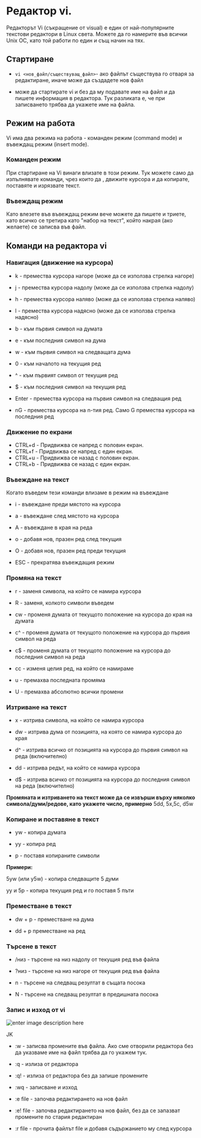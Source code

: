 # Редактор vi. 
Редакторът Vi (съкращение от visual) е един от най-популярните текстови редактори в Linux света. Можете да го намерите във всички Unix ОС, като той работи по един и същ начин на тях. 

## Стартиране

- `vi <нов_файл/съществуващ_файл>`- ако файлът съществува го отваря за редактиране, иначе може да създадете нов файл

- може да стартирате vi и без да му подавате име на файл и да пишете информация в редактора. Тук разликата е, че при записването трябва да укажете име на файла.

## Режим на работа
Vi има два режима на работа - команден режим (command mode) и въвеждащ режим (insert mode).

### Команден режим
При стартиране на Vi винаги влизате в този режим. Тук можете само да изпълнявате команди, чрез които да , движите курсора и да копирате, поставяте и изрязвате текст. 

### Въвеждащ режим 
Като влезете във въвеждащ режим вече можете да пишете и триете, като всичко се третира като "набор на текст", който накрая (ако желаете) се записва във файл.


## Команди на редактора vi

### Навигация (движение на курсора)
-   k - премества курсора нагоре (може да се използва стрелка нагоре)

-   j - премества курсора надолу (може да се използва стрелка надолу)

-   h - премества курсора наляво (може да се използва стрелка наляво)

-   l - премества курсора надясно (може да се използва стрелка надясно)
 
 - b - към първия символ на думата

- е - към последния символ на дума

- w - към първия символ на следващата дума

- 0 - към началото на текущия ред 

- ^ - към първият символ от текущия ред

- $ - към последния символ на текущия ред

- Enter - премества курсора на първия символ на следващия ред

- nG - премества курсора на n-тия ред. Само G премества курсора на последния ред

### Движение по екрани

 - CTRL+d - Придвижва се напред с половин екран.
 - CTRL+f - Придвижва се напред с един екран.
 - CTRL+u - Придвижва се назад с половин екран.
 - CTRL+b - Придвижва се назад с един екран.


### Въвеждане на текст

Когато въведем тези команди влизаме в режим на въвеждане

- i - въвеждане преди мястото на курсора

- a - въвеждане след мястото на курсора

- A - въвеждане в края на реда

- o - добавя нов, празен ред след текущия

- О - добавя нов, празен ред преди текущия

- ESC - прекратява въвеждащия режим

### Промяна на текст 
- r - заменя символа, на който се намира курсора

- R - заменя, колкото символи въведем

-  cw - променя думата от текущото положение на курсора до края на думата 

- c^ - променя думата от текущото положение на курсора до първия символ на реда

- c$ - променя думата от текущото положение на курсора до последния символ на реда

- cc - изменя целия ред, на който се намираме

- u - премахва последната промяма 

- U - премахва абсолютно всички промени 

### Изтриване на текст

- x - изтрива символа, на който се намира курсора

- dw - изтрива дума от позицията, на която се намира курсора до края

- d^ - изтрива всичко от позицията на курсора до първия символ на реда (включително)

- dd - изтрива редът, на който се намира курсора

- d$ - изтрива всичко от позицията на курсора до последния символ на реда (включително)

**Промяната и изтриването на текст може да се извърши върху няколко символа/думи/редове, като укажете число, примерно** 5dd, 5x,5c, d5w

### Koпиране и поставяне в текст

- yw - копира думата 

- yy - копира ред

- p - поставя копираните символи 

**Примери:** 

5yw (или y5w) - копира следващите 5 думи 

yy и 5p - копира текущия ред и го поставя 5 пъти 

### Преместване в текст

- dw + p - преместване на дума 

- dd + p преместване на ред


### Tърсене в текст
- /низ - търсене на низ надолу от текущия ред във файла

- ?низ - търсене на низ нагоре от текущия ред във файла

- n -  търсене на следващ резултат в същата посока

- N - търсене на следващ резултат в предишната посока

### Запис и изход от vi
![enter image description here](https://miro.medium.com/max/800/1*vhsWW0X4IZpq1B1bUA4awg.jpeg)

JK

- :w - записва промените във файла. Aко сме отворили редактора без да указваме име на файл трябва да го укажем тук.

- :q - излиза от редактора
 
 - :q! - излиза от редактора без да запише промените

- :wq - записване и изход 

- :e file - започва редактирането на нов файл 

- :е! file - започва редактирането на нов файл, без да се запазват промените по стария редактиран

- :r file - прочита файлът file и добавя съдържанието му след курсора

